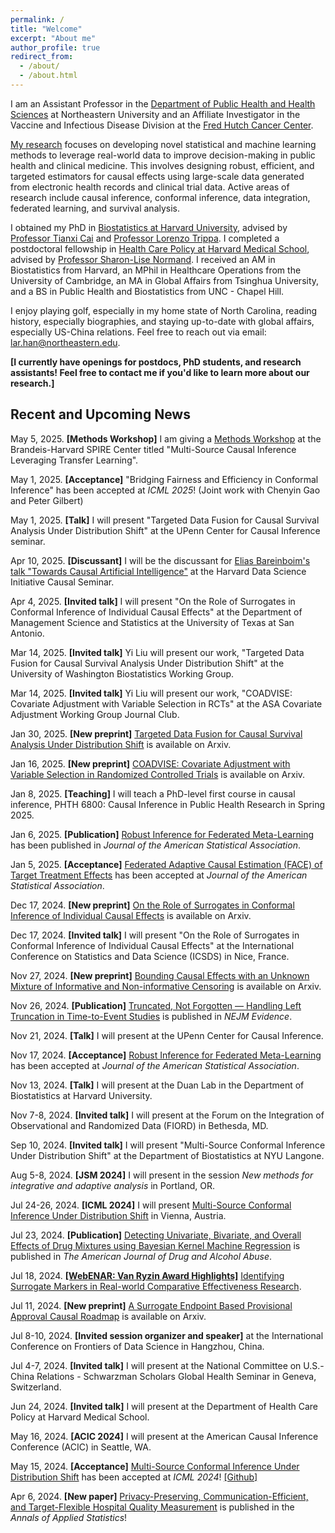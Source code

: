 ```yaml
---
permalink: /
title: "Welcome"
excerpt: "About me"
author_profile: true
redirect_from: 
  - /about/
  - /about.html
---
```


I am an Assistant Professor in the [Department of Public Health and Health Sciences](https://bouve.northeastern.edu/directory/larry-han/) at Northeastern University and an Affiliate Investigator in the Vaccine and Infectious Disease Division at the [Fred Hutch Cancer Center](https://www.fredhutch.org/en.html).

[My research](https://scholar.google.com/citations?user=iZnTmxMAAAAJ&hl=en&oi=ao) focuses on developing novel statistical and machine learning methods to leverage real-world data to improve decision-making in public health and clinical medicine. This involves designing robust, efficient, and targeted estimators for causal effects using large-scale data generated from electronic health records and clinical trial data. Active areas of research include causal inference, conformal inference, data integration, federated learning, and survival analysis.

I obtained my PhD in [Biostatistics at Harvard University](https://www.hsph.harvard.edu/biostatistics/), advised by [Professor Tianxi Cai](https://www.hsph.harvard.edu/profile/tianxi-cai/) and [Professor Lorenzo Trippa](https://www.hsph.harvard.edu/profile/lorenzo-trippa/). I completed a postdoctoral fellowship in [Health Care Policy at Harvard Medical School](https://hcp.hms.harvard.edu/about), advised by [Professor Sharon-Lise Normand](https://hcp.hms.harvard.edu/people/sharon-lise-normand). I received an AM in Biostatistics from Harvard, an MPhil in Healthcare Operations from the University of Cambridge, an MA in Global Affairs from Tsinghua University, and a BS in Public Health and Biostatistics from UNC - Chapel Hill.

I enjoy playing golf, especially in my home state of North Carolina, reading history, especially biographies, and staying up-to-date with global affairs, especially US-China relations. Feel free to reach out via email: [lar.han@northeastern.edu](lar.han@northeastern.edu). 

**[I currently have openings for postdocs, PhD students, and research assistants! Feel free to contact me if you'd like to learn more about our research.]**


## Recent and Upcoming News  
May 5, 2025. **[Methods Workshop]** I am giving a [Methods Workshop](https://heller.brandeis.edu/spire-center/activities/index.html) at the Brandeis-Harvard SPIRE Center titled "Multi-Source Causal Inference Leveraging Transfer Learning".  

May 1, 2025. **[Acceptance]** "Bridging Fairness and Efficiency in Conformal Inference" has been accepted at *ICML 2025*! (Joint work with Chenyin Gao and Peter Gilbert)  

May 1, 2025. **[Talk]** I will present "Targeted Data Fusion for Causal Survival Analysis Under Distribution Shift" at the UPenn Center for Causal Inference seminar. 

Apr 10, 2025. **[Discussant]** I will be the discussant for [Elias Bareinboim's talk "Towards Causal Artificial Intelligence"](https://datascience.harvard.edu/calendar_event/causal-seminar-elias-bareinboim/?mc_cid=069bf2711b&mc_eid=40fc9df331) at the Harvard Data Science Initiative Causal Seminar.  

Apr 4, 2025. **[Invited talk]** I will present "On the Role of Surrogates in Conformal Inference of Individual Causal Effects" at the Department of Management Science and Statistics at the University of Texas at San Antonio. 

Mar 14, 2025. **[Invited talk]** Yi Liu will present our work, "Targeted Data Fusion for Causal Survival Analysis Under Distribution Shift" at the University of Washington Biostatistics Working Group.

Mar 14, 2025. **[Invited talk]** Yi Liu will present our work, "COADVISE: Covariate Adjustment with Variable Selection in RCTs" at the ASA Covariate Adjustment Working Group Journal Club.   

Jan 30, 2025. **[New preprint]** [Targeted Data Fusion for Causal Survival Analysis Under Distribution Shift](https://arxiv.org/pdf/2501.18798) is available on Arxiv.  

Jan 16, 2025. **[New preprint]** [COADVISE: Covariate Adjustment with Variable Selection in Randomized Controlled Trials](https://arxiv.org/pdf/2501.08945) is available on Arxiv.  

Jan 8, 2025. **[Teaching]** I will teach a PhD-level first course in causal inference, PHTH 6800: Causal Inference in Public Health Research in Spring 2025.

Jan 6, 2025. **[Publication]** [Robust Inference for Federated Meta-Learning](https://www.tandfonline.com/doi/full/10.1080/01621459.2024.2443246) has been published in *Journal of the American Statistical Association*.  

Jan 5, 2025. **[Acceptance]** [Federated Adaptive Causal Estimation (FACE) of Target Treatment Effects](https://arxiv.org/abs/2112.09313) has been accepted at *Journal of the American Statistical Association*.  

Dec 17, 2024. **[New preprint]** [On the Role of Surrogates in Conformal Inference of Individual Causal Effects](https://arxiv.org/pdf/2412.12365) is available on Arxiv.  

Dec 17, 2024. **[Invited talk]** I will present "On the Role of Surrogates in Conformal Inference of Individual Causal Effects" at the International Conference on Statistics and Data Science (ICSDS) in Nice, France.  

Nov 27, 2024. **[New preprint]** [Bounding Causal Effects with an Unknown Mixture of Informative and Non-informative Censoring](https://arxiv.org/pdf/2411.16902) is available on Arxiv.  

Nov 26, 2024. **[Publication]** [Truncated, Not Forgotten — Handling Left Truncation in Time-to-Event Studies](https://evidence.nejm.org/doi/full/10.1056/EVIDe2400384) is published in *NEJM Evidence*.    

Nov 21, 2024. **[Talk]** I will present at the UPenn Center for Causal Inference.  

Nov 17, 2024. **[Acceptance]** [Robust Inference for Federated Meta-Learning](https://arxiv.org/pdf/2301.00718) has been accepted at *Journal of the American Statistical Association*.  

Nov 13, 2024. **[Talk]** I will present at the Duan Lab in the Department of Biostatistics at Harvard University.

Nov 7-8, 2024. **[Invited talk]** I will present at the Forum on the Integration of Observational and Randomized Data (FIORD) in Bethesda, MD.  

Sep 10, 2024. **[Invited talk]** I will present "Multi-Source Conformal Inference Under Distribution Shift" at the Department of Biostatistics at NYU Langone. 

Aug 5-8, 2024. **[JSM 2024]** I will present in the session *New methods for integrative and adaptive analysis* in Portland, OR.  

Jul 24-26, 2024. **[ICML 2024]** I will present [Multi-Source Conformal Inference Under Distribution Shift](https://arxiv.org/abs/2405.09331) in Vienna, Austria.  

Jul 23, 2024. **[Publication]** [Detecting Univariate, Bivariate, and Overall Effects of Drug Mixtures using Bayesian Kernel Machine Regression](https://www.tandfonline.com/doi/full/10.1080/00952990.2024.2380463) is published in *The American Journal of Drug and Alcohol Abuse*.

Jul 18, 2024. **[[WebENAR: Van Ryzin Award Highlights]](https://www.enar.org/education/)** [Identifying Surrogate Markers in Real-world Comparative Effectiveness Research](https://onlinelibrary.wiley.com/doi/abs/10.1002/sim.9569).  

Jul 11, 2024. **[New preprint]** [A Surrogate Endpoint Based Provisional Approval Causal Roadmap](https://arxiv.org/abs/2407.06350) is available on Arxiv.  

Jul 8-10, 2024. **[Invited session organizer and speaker]** at the International Conference on Frontiers of Data Science in Hangzhou, China.  

Jul 4-7, 2024. **[Invited talk]** I will present at the National Committee on U.S.-China Relations - Schwarzman Scholars Global Health Seminar in Geneva, Switzerland.  

Jun 24, 2024. **[Invited talk]** I will present at the Department of Health Care Policy at Harvard Medical School.

May 16, 2024. **[ACIC 2024]** I will present at the American Causal Inference Conference (ACIC) in Seattle, WA.

May 15, 2024. **[Acceptance]** [Multi-Source Conformal Inference Under Distribution Shift](https://arxiv.org/abs/2405.09331) has been accepted at *ICML 2024*! [[Github]](https://github.com/yiliu1998/Multi-Source-Conformal)

Apr 6, 2024. **[New paper]** [Privacy-Preserving, Communication-Efficient, and Target-Flexible Hospital Quality Measurement](https://projecteuclid.org/journals/annals-of-applied-statistics/volume-18/issue-2/Privacy-preserving-communication-efficient-and-target-flexible-hospital-quality-measurement/10.1214/23-AOAS1837.short) is published in the *Annals of Applied Statistics*!  








